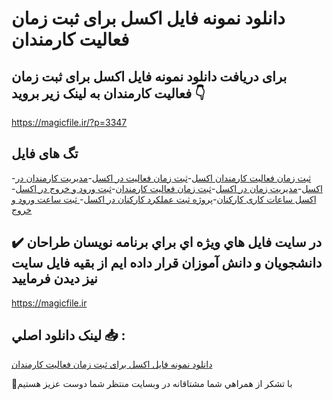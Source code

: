 # دانلود نمونه فایل اکسل برای ثبت زمان فعالیت کارمندان

## برای دریافت دانلود نمونه فایل اکسل برای ثبت زمان فعالیت کارمندان به لینک زیر بروید 👇

https://magicfile.ir/?p=3347

## تگ های فایل

-[ثبت زمان فعالیت کارمندان اکسل](https://magicfile.ir/product/%d9%86%d9%85%d9%88%d9%86%d9%87-%d9%81%d8%a7%db%8c%d9%84-%d8%a7%da%a9%d8%b3%d9%84-%d8%a8%d8%b1%d8%a7%db%8c-%d8%ab%d8%a8%d8%aa-%d8%b2%d9%85%d8%a7%d9%86-%d9%81%d8%b9%d8%a7%d9%84%db%8c%d8%aa-%da%a9%d8%a7%d8%b1%d9%85%d9%86%d8%af%d8%a7%d9%86/)-[ثبت زمان فعالیت در اکسل](https://magicfile.ir/product/%d9%86%d9%85%d9%88%d9%86%d9%87-%d9%81%d8%a7%db%8c%d9%84-%d8%a7%da%a9%d8%b3%d9%84-%d8%a8%d8%b1%d8%a7%db%8c-%d8%ab%d8%a8%d8%aa-%d8%b2%d9%85%d8%a7%d9%86-%d9%81%d8%b9%d8%a7%d9%84%db%8c%d8%aa-%da%a9%d8%a7%d8%b1%d9%85%d9%86%d8%af%d8%a7%d9%86/)-[مدیریت کارمندان در اکسل](https://magicfile.ir/product/%d9%86%d9%85%d9%88%d9%86%d9%87-%d9%81%d8%a7%db%8c%d9%84-%d8%a7%da%a9%d8%b3%d9%84-%d8%a8%d8%b1%d8%a7%db%8c-%d8%ab%d8%a8%d8%aa-%d8%b2%d9%85%d8%a7%d9%86-%d9%81%d8%b9%d8%a7%d9%84%db%8c%d8%aa-%da%a9%d8%a7%d8%b1%d9%85%d9%86%d8%af%d8%a7%d9%86/)-[مدیریت زمان در اکسل](https://magicfile.ir/product/%d9%86%d9%85%d9%88%d9%86%d9%87-%d9%81%d8%a7%db%8c%d9%84-%d8%a7%da%a9%d8%b3%d9%84-%d8%a8%d8%b1%d8%a7%db%8c-%d8%ab%d8%a8%d8%aa-%d8%b2%d9%85%d8%a7%d9%86-%d9%81%d8%b9%d8%a7%d9%84%db%8c%d8%aa-%da%a9%d8%a7%d8%b1%d9%85%d9%86%d8%af%d8%a7%d9%86/)-[ثبت زمان فعالیت کارمندان](https://magicfile.ir/product/%d9%86%d9%85%d9%88%d9%86%d9%87-%d9%81%d8%a7%db%8c%d9%84-%d8%a7%da%a9%d8%b3%d9%84-%d8%a8%d8%b1%d8%a7%db%8c-%d8%ab%d8%a8%d8%aa-%d8%b2%d9%85%d8%a7%d9%86-%d9%81%d8%b9%d8%a7%d9%84%db%8c%d8%aa-%da%a9%d8%a7%d8%b1%d9%85%d9%86%d8%af%d8%a7%d9%86/)-[ثبت ورود و خروج در اکسل](https://magicfile.ir/product/%d9%86%d9%85%d9%88%d9%86%d9%87-%d9%81%d8%a7%db%8c%d9%84-%d8%a7%da%a9%d8%b3%d9%84-%d8%a8%d8%b1%d8%a7%db%8c-%d8%ab%d8%a8%d8%aa-%d8%b2%d9%85%d8%a7%d9%86-%d9%81%d8%b9%d8%a7%d9%84%db%8c%d8%aa-%da%a9%d8%a7%d8%b1%d9%85%d9%86%d8%af%d8%a7%d9%86/)-[اکسل ساعات کاری کارکنان](https://magicfile.ir/product/%d9%86%d9%85%d9%88%d9%86%d9%87-%d9%81%d8%a7%db%8c%d9%84-%d8%a7%da%a9%d8%b3%d9%84-%d8%a8%d8%b1%d8%a7%db%8c-%d8%ab%d8%a8%d8%aa-%d8%b2%d9%85%d8%a7%d9%86-%d9%81%d8%b9%d8%a7%d9%84%db%8c%d8%aa-%da%a9%d8%a7%d8%b1%d9%85%d9%86%d8%af%d8%a7%d9%86/)-[پروژه ثبت عملکرد کارکنان در اکسل](https://magicfile.ir/product/%d9%86%d9%85%d9%88%d9%86%d9%87-%d9%81%d8%a7%db%8c%d9%84-%d8%a7%da%a9%d8%b3%d9%84-%d8%a8%d8%b1%d8%a7%db%8c-%d8%ab%d8%a8%d8%aa-%d8%b2%d9%85%d8%a7%d9%86-%d9%81%d8%b9%d8%a7%d9%84%db%8c%d8%aa-%da%a9%d8%a7%d8%b1%d9%85%d9%86%d8%af%d8%a7%d9%86/)-[ ثبت ساعت ورود و خروج](https://magicfile.ir/product/%d9%86%d9%85%d9%88%d9%86%d9%87-%d9%81%d8%a7%db%8c%d9%84-%d8%a7%da%a9%d8%b3%d9%84-%d8%a8%d8%b1%d8%a7%db%8c-%d8%ab%d8%a8%d8%aa-%d8%b2%d9%85%d8%a7%d9%86-%d9%81%d8%b9%d8%a7%d9%84%db%8c%d8%aa-%da%a9%d8%a7%d8%b1%d9%85%d9%86%d8%af%d8%a7%d9%86/)

## ✔️ در سايت فايل هاي ويژه اي براي برنامه نويسان طراحان دانشجويان و دانش آموزان قرار داده ايم از بقيه فايل سايت نيز ديدن فرماييد

https://magicfile.ir


## لينک دانلود اصلي 📥 :

[دانلود نمونه فایل اکسل برای ثبت زمان فعالیت کارمندان](https://magicfile.ir/product/%d9%86%d9%85%d9%88%d9%86%d9%87-%d9%81%d8%a7%db%8c%d9%84-%d8%a7%da%a9%d8%b3%d9%84-%d8%a8%d8%b1%d8%a7%db%8c-%d8%ab%d8%a8%d8%aa-%d8%b2%d9%85%d8%a7%d9%86-%d9%81%d8%b9%d8%a7%d9%84%db%8c%d8%aa-%da%a9%d8%a7%d8%b1%d9%85%d9%86%d8%af%d8%a7%d9%86/) 


🙏با تشکر از همراهي شما مشتاقانه در وبسایت منتظر شما دوست عزیز هستیم

